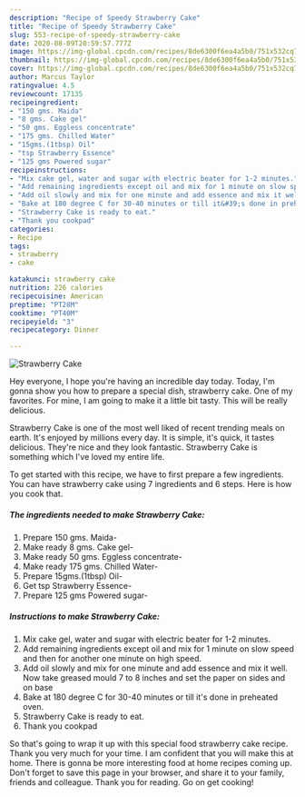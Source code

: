 ```yaml
---
description: "Recipe of Speedy Strawberry Cake"
title: "Recipe of Speedy Strawberry Cake"
slug: 553-recipe-of-speedy-strawberry-cake
date: 2020-08-09T20:59:57.777Z
image: https://img-global.cpcdn.com/recipes/8de6300f6ea4a5b0/751x532cq70/strawberry-cake-recipe-main-photo.jpg
thumbnail: https://img-global.cpcdn.com/recipes/8de6300f6ea4a5b0/751x532cq70/strawberry-cake-recipe-main-photo.jpg
cover: https://img-global.cpcdn.com/recipes/8de6300f6ea4a5b0/751x532cq70/strawberry-cake-recipe-main-photo.jpg
author: Marcus Taylor
ratingvalue: 4.5
reviewcount: 17135
recipeingredient:
- "150 gms. Maida"
- "8 gms. Cake gel"
- "50 gms. Eggless concentrate"
- "175 gms. Chilled Water"
- "15gms.(1tbsp) Oil"
- "tsp Strawberry Essence"
- "125 gms Powered sugar"
recipeinstructions:
- "Mix cake gel, water and sugar with electric beater for 1-2 minutes."
- "Add remaining ingredients except oil and mix for 1 minute on slow speed and then for another one minute on high speed."
- "Add oil slowly and mix for one minute and add essence and mix it well. Now take greased mould 7 to 8 inches and set the paper on sides and on base"
- "Bake at 180 degree C for 30-40 minutes or till it&#39;s done in preheated oven."
- "Strawberry Cake is ready to eat."
- "Thank you cookpad"
categories:
- Recipe
tags:
- strawberry
- cake

katakunci: strawberry cake 
nutrition: 226 calories
recipecuisine: American
preptime: "PT28M"
cooktime: "PT40M"
recipeyield: "3"
recipecategory: Dinner

---
```



![Strawberry Cake](https://img-global.cpcdn.com/recipes/8de6300f6ea4a5b0/751x532cq70/strawberry-cake-recipe-main-photo.jpg)

Hey everyone, I hope you're having an incredible day today. Today, I'm gonna show you how to prepare a special dish, strawberry cake. One of my favorites. For mine, I am going to make it a little bit tasty. This will be really delicious.



Strawberry Cake is one of the most well liked of recent trending meals on earth. It's enjoyed by millions every day. It is simple, it's quick, it tastes delicious. They're nice and they look fantastic. Strawberry Cake is something which I've loved my entire life.


To get started with this recipe, we have to first prepare a few ingredients. You can have strawberry cake using 7 ingredients and 6 steps. Here is how you cook that.

<!--inarticleads1-->

##### The ingredients needed to make Strawberry Cake:

1. Prepare 150 gms. Maida-
1. Make ready 8 gms. Cake gel-
1. Make ready 50 gms. Eggless concentrate-
1. Make ready 175 gms. Chilled Water-
1. Prepare 15gms.(1tbsp) Oil-
1. Get tsp Strawberry Essence-
1. Prepare 125 gms Powered sugar-




<!--inarticleads2-->

##### Instructions to make Strawberry Cake:

1. Mix cake gel, water and sugar with electric beater for 1-2 minutes.
1. Add remaining ingredients except oil and mix for 1 minute on slow speed and then for another one minute on high speed.
1. Add oil slowly and mix for one minute and add essence and mix it well. Now take greased mould 7 to 8 inches and set the paper on sides and on base
1. Bake at 180 degree C for 30-40 minutes or till it&#39;s done in preheated oven.
1. Strawberry Cake is ready to eat.
1. Thank you cookpad




So that's going to wrap it up with this special food strawberry cake recipe. Thank you very much for your time. I am confident that you will make this at home. There is gonna be more interesting food at home recipes coming up. Don't forget to save this page in your browser, and share it to your family, friends and colleague. Thank you for reading. Go on get cooking!
